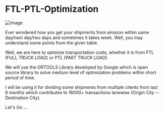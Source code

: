 # FTL-PTL-Optimization

![image](https://github.com/user-attachments/assets/648c58da-3cc2-4610-97f6-88a4f3ae0d97)

Ever wondered how you get your shipments from amazon within same day/next day/two days and sometimes it takes week.
Well, you may understand some points from the given table.

Well, we are here to optimize transportation costs, whether it is from FTL (FULL TRUCK LOAD) or PTL (PART TRUCK LOAD).

We will use the ORTOOLS Library developed by Google which is open source library to solve medium level of optimization problems within short period of time.

I will be using it for dividing some shipments from multiple clients from last 6 months which contributes to 16000+ transactions lanewise (Origin City -- Destination City).

Let's Go ...
